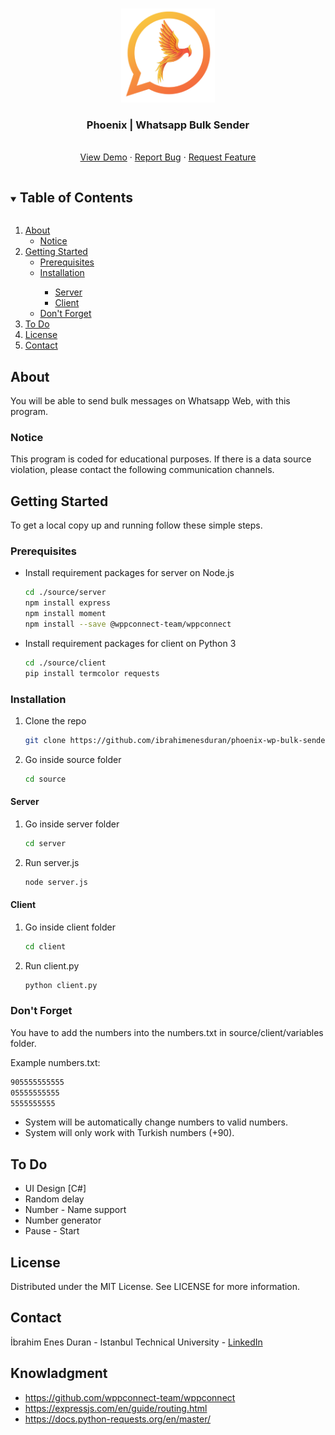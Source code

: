 <br />
<p align="center">
  <a href="https://github.com/ibrahimenesduran/phoenix-wp-bulk-sender">
    <img src="images/logo.png" alt="Logo" width="150">
  </a>

  <h3 align="center">Phoenix | Whatsapp Bulk Sender</h3>

  <p align="center">
  <br />
    <a href="https://github.com/ibrahimenesduran/phoenix-wp-bulk-sender">View Demo</a>
    ·
    <a href="https://github.com/ibrahimenesduran/phoenix-wp-bulk-sender/issues">Report Bug</a>
    ·
    <a href="https://github.com/ibrahimenesduran/phoenix-wp-bulk-sender/issues">Request Feature</a>
  </p>
</p>

<details open="open">
  <summary><h2 style="display: inline-block">Table of Contents</h2></summary>
  <ol>
    <li>
      <a href="#about">About</a>
      <ul>
        <li><a href="#notice">Notice</a></li>
      </ul>
    </li>
    <li>
      <a href="#getting-started">Getting Started</a>
      <ul>
        <li><a href="#prerequisites">Prerequisites</a></li>
        <li><a href="#installation">Installation</a></li>
        <ul>
            <li><a href="#server">Server</a></li>
            <li><a href="#client">Client</a></li>
        </ul>
        <li><a href="#dont-forget">Don't Forget</a></li>
      </ul>
    </li>
    <li><a href="#to-do">To Do</a></li>
    <li><a href="#license">License</a></li>
    <li><a href="#contact">Contact</a></li>
  </ol>
</details>


## About

You will be able to send bulk messages on Whatsapp Web, with this program.

### Notice

This program is coded for educational purposes. If there is a data source violation, please contact the following communication channels.

## Getting Started

To get a local copy up and running follow these simple steps.

### Prerequisites

* Install requirement packages for server on Node.js
  ```sh
  cd ./source/server
  npm install express
  npm install moment
  npm install --save @wppconnect-team/wppconnect
  ```

* Install requirement packages for client on Python 3
  ```sh
  cd ./source/client
  pip install termcolor requests
  ```
### Installation

1. Clone the repo
   ```sh
   git clone https://github.com/ibrahimenesduran/phoenix-wp-bulk-sender.git
   ```

2. Go inside source folder
   ```sh
   cd source
   ```
#### Server
1. Go inside server folder
   ```sh
   cd server
   ```

2. Run server.js
   ```sh
   node server.js
   ```
#### Client
1. Go inside client folder
   ```sh
   cd client
   ```

2. Run client.py
   ```sh
   python client.py
   ```

### Don't Forget

You have to add the numbers into the numbers.txt in source/client/variables folder.

Example numbers.txt:
```sh
905555555555
05555555555
5555555555
```

* System will be automatically change numbers to valid numbers.
* System will only work with Turkish numbers (+90). 

## To Do

* UI Design [C#]
* Random delay
* Number - Name support
* Number generator
* Pause - Start


## License

Distributed under the MIT License. See LICENSE for more information.

## Contact

İbrahim Enes Duran - Istanbul Technical University - [LinkedIn](https://linkedin.com/in/ibrahimenesduran)

## Knowladgment

* https://github.com/wppconnect-team/wppconnect
* https://expressjs.com/en/guide/routing.html
* https://docs.python-requests.org/en/master/